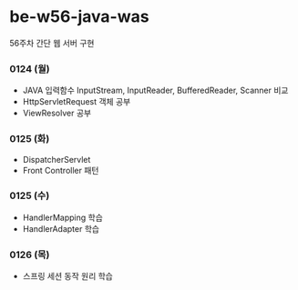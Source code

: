 # be-w56-java-was
56주차 간단 웹 서버 구현

### 0124 (월)
- JAVA 입력함수 InputStream, InputReader, BufferedReader, Scanner 비교
- HttpServletRequest 객체 공부
- ViewResolver 공부

### 0125 (화)
- DispatcherServlet
- Front Controller 패턴

### 0125 (수)
- HandlerMapping 학습
- HandlerAdapter 학습

### 0126 (목)
- 스프링 세션 동작 원리 학습
